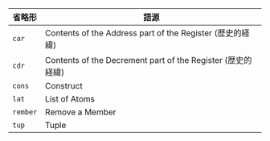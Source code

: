 省略形 | 語源
-- | --
`car` | Contents of the Address part of the Register (歴史的経緯)
`cdr` | Contents of the Decrement part of the Register (歴史的経緯)
`cons` | Construct
`lat` | List of Atoms
`rember` | Remove a Member
`tup` | Tuple
